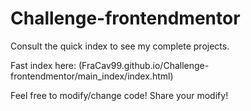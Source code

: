 # Challenge-frontendmentor
Consult the quick index to see my complete projects.

Fast index here: (FraCav99.github.io/Challenge-frontendmentor/main_index/index.html)

Feel free to modify/change code! Share your modify!
